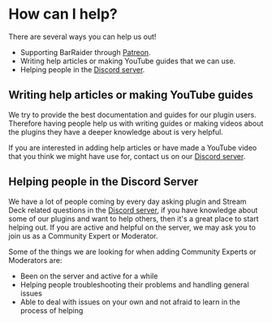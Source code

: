 # How can I help?
There are several ways you can help us out!

- Supporting BarRaider through [Patreon](https://www.patreon.com/barraider).
- Writing help articles or making YouTube guides that we can use.
- Helping people in the [Discord server](https://www.discord.barraider.com).
<!---- Helping with our Open-Source projects found in [BarRaiders Github](https://github.com/BarRaider)
    - Developers who can port plugins over to Mac is needed --->

## Writing help articles or making YouTube guides
We try to provide the best documentation and guides for our plugin users. Therefore having people help us with writing guides or making videos about the plugins they have a deeper knowledge about is very helpful.

If you are interested in adding help articles or have made a YouTube video that you think we might have use for, contact us on our [Discord server](https://www.discord.barraider.com).

## Helping people in the Discord Server
We have a lot of people coming by every day asking plugin and Stream Deck related questions in the [Discord server](https://www.discord.barraider.com), if you have knowledge about some of our plugins and want to help others, then it's a great place to start helping out. If you are active and helpful on the server, we may ask you to join us as a Community Expert or Moderator.

Some of the things we are looking for when adding Community Experts or Moderators are:

- Been on the server and active for a while
- Helping people troubleshooting their problems and handling general issues
- Able to deal with issues on your own and not afraid to learn in the process of helping
